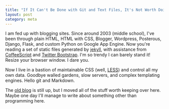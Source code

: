 ```yaml
---
title: "If It Can't Be Done with Git and Text Files, It's Not Worth Doing"
layout: post
category: meta
---
```


I am fed up with blogging sites. Since around 2003 (middle school), I've been
through plain HTML, HTML with CSS, Blogger, Wordpress, Posterous, Django,
Flask, and custom Python on Google App Engine. Now you're reading a set of
static files generated by [jekyll](http://jekyllrb.com/), with assistance from
[CoffeeScript](http://coffeescript.org/) and [Twitter
Bootstrap](http://twitter.github.com/bootstrap). I'm so trendy I can barely
stand it! Resize your browser window. I dare you.

Now I live in a bastion of maintainable CSS (well, [LESS](http://lesscss.org/))
and control all my own data. Goodbye walled gardens, slow servers, and complex
templating engines. Hello git and Markdown.

The [old blog](http://stevejohnson.posterous.com/) is still up, but I moved all
of the stuff worth keeping over here.  Maybe one day I'll manage to write about
something other than programming here.
